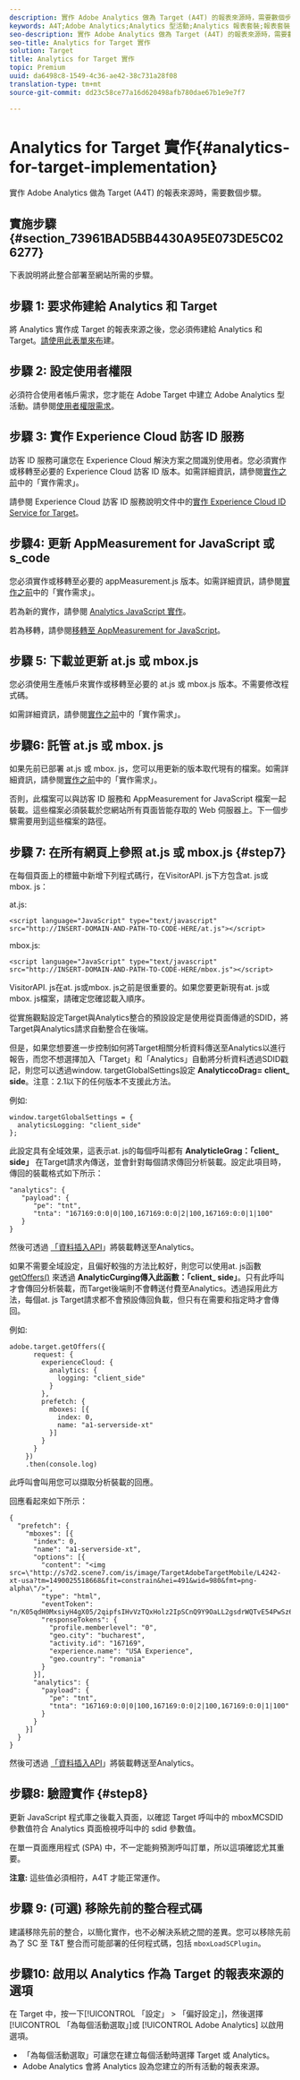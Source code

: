 ```yaml
---
description: 實作 Adobe Analytics 做為 Target (A4T) 的報表來源時，需要數個步驟。
keywords: A4T;Adobe Analytics;Analytics 型活動;Analytics 報表套裝;報表套裝;Analytics Target 整合;設定報表套裝
seo-description: 實作 Adobe Analytics 做為 Target (A4T) 的報表來源時，需要數個步驟。
seo-title: Analytics for Target 實作
solution: Target
title: Analytics for Target 實作
topic: Premium
uuid: da6498c8-1549-4c36-ae42-38c731a28f08
translation-type: tm+mt
source-git-commit: dd23c58ce77a16d620498afb780dae67b1e9e7f7

---
```



# Analytics for Target 實作{#analytics-for-target-implementation}

實作 Adobe Analytics 做為 Target (A4T) 的報表來源時，需要數個步驟。

## 實施步驟 {#section_73961BAD5BB4430A95E073DE5C026277}

下表說明將此整合部署至網站所需的步驟。

## 步驟 1: 要求佈建給 Analytics 和 Target

將 Analytics 實作成 Target 的報表來源之後，您必須佈建給 Analytics 和 Target。[請使用此表單來布](http://www.adobe.com/go/audiences)建。

## 步驟 2: 設定使用者權限

必須符合使用者帳戶需求，您才能在 Adobe Target 中建立 Adobe Analytics 型活動。請參閱[使用者權限需求](/help/c-integrating-target-with-mac/a4t/account-reqs.md)。

## 步驟 3: 實作 Experience Cloud 訪客 ID 服務

訪客 ID 服務可讓您在 Experience Cloud 解決方案之間識別使用者。您必須實作或移轉至必要的 Experience Cloud 訪客 ID 版本。如需詳細資訊，請參閱[實作之前](/help/c-integrating-target-with-mac/a4t/before-implement.md)中的「實作需求」。

請參閱 Experience Cloud 訪客 ID 服務說明文件中的[實作 Experience Cloud ID Service for Target](https://marketing.adobe.com/resources/help/en_US/mcvid/mcvid-setup-target.html)。

## 步驟4: 更新 AppMeasurement for JavaScript 或 s_code

您必須實作或移轉至必要的 appMeasurement.js 版本。如需詳細資訊，請參閱[實作之前](/help/c-integrating-target-with-mac/a4t/before-implement.md)中的「實作需求」。

若為新的實作，請參閱 [Analytics JavaScript 實作](https://marketing.adobe.com/resources/help/en_US/sc/implement/js_implementation.html)。

若為移轉，請參閱[移轉至 AppMeasurement for JavaScript](https://marketing.adobe.com/resources/help/en_US/sc/implement/?f=appmeasure_mjs_migrate)。

## 步驟 5: 下載並更新 at.js 或 mbox.js

您必須使用生產帳戶來實作或移轉至必要的 at.js 或 mbox.js 版本。不需要修改程式碼。

如需詳細資訊，請參閱[實作之前](/help/c-integrating-target-with-mac/a4t/before-implement.md)中的「實作需求」。

## 步驟6: 託管 at.js 或 mbox. js

如果先前已部署 at.js 或 mbox. js，您可以用更新的版本取代現有的檔案。如需詳細資訊，請參閱[實作之前](/help/c-integrating-target-with-mac/a4t/before-implement.md)中的「實作需求」。

否則，此檔案可以與訪客 ID 服務和 AppMeasurement for JavaScript 檔案一起裝載。這些檔案必須裝載於您網站所有頁面皆能存取的 Web 伺服器上。下一個步驟需要用到這些檔案的路徑。

## 步驟 7: 在所有網頁上參照 at.js 或 mbox.js {#step7}

在每個頁面上的標籤中新增下列程式碼行，在VisitorAPI. js下方包含at. js或mbox. js：

at.js:

```
<script language="JavaScript" type="text/javascript"
src="http://INSERT-DOMAIN-AND-PATH-TO-CODE-HERE/at.js"></script>
```

mbox.js:

```
<script language="JavaScript" type="text/javascript"
src="http://INSERT-DOMAIN-AND-PATH-TO-CODE-HERE/mbox.js"></script>
```

VisitorAPI. js在at. js或mbox. js之前是很重要的。如果您要更新現有at. js或mbox. js檔案，請確定您確認載入順序。

從實施觀點設定Target與Analytics整合的預設設定是使用從頁面傳遞的SDID，將Target與Analytics請求自動整合在後端。

但是，如果您想要進一步控制如何將Target相關分析資料傳送至Analytics以進行報告，而您不想選擇加入「Target」和「Analytics」自動將分析資料透過SDID戳記，則您可以透過window. targetGlobalSettings設定 **AnalyticcoDrag=** **client_ side**。注意：2.1以下的任何版本不支援此方法。

例如:

```
window.targetGlobalSettings = {
  analyticsLogging: "client_side"
};
```

此設定具有全域效果，這表示at. js的每個呼叫都有 **AnalyticleGrag：「client_ side」** 在Target請求內傳送，並會針對每個請求傳回分析裝載。設定此項目時，傳回的裝載格式如下所示：

```
"analytics": {
   "payload": {
      "pe": "tnt",
      "tnta": "167169:0:0|0|100,167169:0:0|2|100,167169:0:0|1|100"
   }
}
```

然後可透過 [「資料插入API](https://helpx.adobe.com/analytics/kb/data-insertion-api-post-method-adobe-analytics.html)」將裝載轉送至Analytics。

如果不需要全域設定，且偏好較強的方法比較好，則您可以使用at. js函數 [getOffers()](/help/c-implementing-target/c-implementing-target-for-client-side-web/adobe-target-getoffers-atjs-2.md) 來透過 **AnalyticCurging傳入此函數：「client_ side」**。只有此呼叫才會傳回分析裝載，而Target後端則不會轉送付費至Analytics。透過採用此方法，每個at. js Target請求都不會預設傳回負載，但只有在需要和指定時才會傳回。

例如:

```
adobe.target.getOffers({
      request: {
        experienceCloud: {
          analytics: {
            logging: "client_side"
          }
        },
        prefetch: {
          mboxes: [{
            index: 0,
            name: "a1-serverside-xt"
          }]
        }
      }
    })
    .then(console.log)
```

此呼叫會叫用您可以擷取分析裝載的回應。

回應看起來如下所示：

```
{
  "prefetch": {
    "mboxes": [{
      "index": 0,
      "name": "a1-serverside-xt",
      "options": [{
        "content": "<img src=\"http://s7d2.scene7.com/is/image/TargetAdobeTargetMobile/L4242-xt-usa?tm=1490025518668&fit=constrain&hei=491&wid=980&fmt=png-alpha\"/>",
        "type": "html",
        "eventToken": "n/K05qdH0MxsiyH4gX05/2qipfsIHvVzTQxHolz2IpSCnQ9Y9OaLL2gsdrWQTvE54PwSz67rmXWmSnkXpSSS2Q==",
        "responseTokens": {
          "profile.memberlevel": "0",
          "geo.city": "bucharest",
          "activity.id": "167169",
          "experience.name": "USA Experience",
          "geo.country": "romania"
        }
      }],
      "analytics": {
        "payload": {
          "pe": "tnt",
          "tnta": "167169:0:0|0|100,167169:0:0|2|100,167169:0:0|1|100"
        }
      }
    }]
  }
}
```

然後可透過 [「資料插入API](https://helpx.adobe.com/analytics/kb/data-insertion-api-post-method-adobe-analytics.html)」將裝載轉送至Analytics。

## 步驟8: 驗證實作 {#step8}

更新 JavaScript 程式庫之後載入頁面，以確認 Target 呼叫中的 mboxMCSDID 參數值符合 Analytics 頁面檢視呼叫中的 sdid 參數值。

在單一頁面應用程式 (SPA) 中，不一定能夠預測呼叫訂單，所以這項確認尤其重要。

**注意:** 這些值必須相符，A4T 才能正常運作。

## 步驟 9: (可選) 移除先前的整合程式碼

建議移除先前的整合，以簡化實作，也不必解決系統之間的差異。您可以移除先前為了 SC 至 T&amp;T 整合而可能部署的任何程式碼，包括 `mboxLoadSCPlugin`。

## 步驟10: 啟用以 Analytics 作為 Target 的報表來源的選項

在 Target 中，按一下[!UICONTROL 「設定」 &gt; 「偏好設定」]，然後選擇[!UICONTROL 「為每個活動選取」]或 [!UICONTROL Adobe Analytics] 以啟用選項。

* 「為每個活動選取」可讓您在建立每個活動時選擇 Target 或 Analytics。
* Adobe Analytics 會將 Analytics 設為您建立的所有活動的報表來源。

